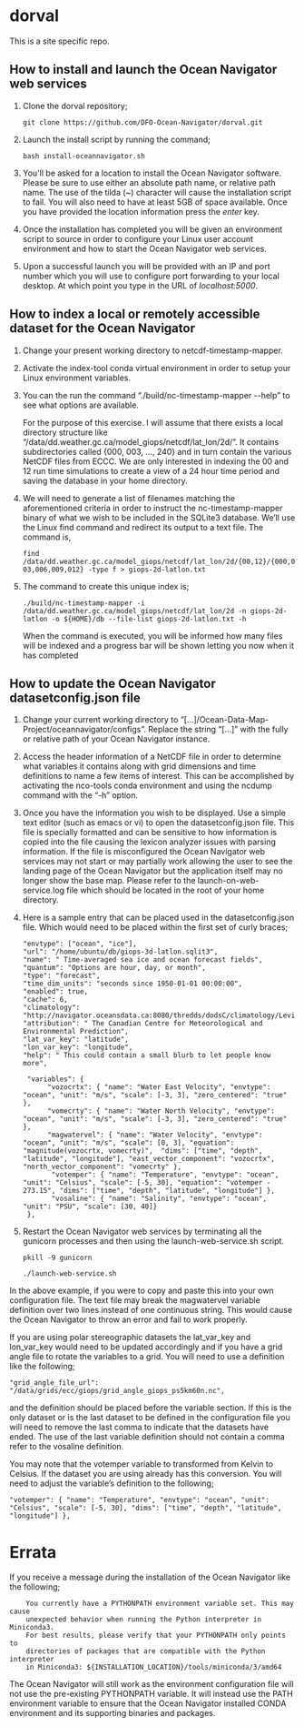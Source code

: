 # dorval
This is a site specific repo.

## How to install and launch the Ocean Navigator web services
 1. Clone the dorval repository;
 
    ```git clone https://github.com/DFO-Ocean-Navigator/dorval.git```

2. Launch the install script by running the command;

   ```bash install-oceannavigator.sh```
   
3. You'll be asked for a location to install the Ocean Navigator software. Please be sure to use either an absolute path name, or relative path name. The use of the tilda (~) character will cause the installation script to fail. You will also need to have at least 5GB of space available. Once you have provided the location information press the *enter* key.

4. Once the installation has completed you will be given an environment script to source in order to configure your Linux user account environment and how to start the Ocean Navigator web services.

5. Upon a successful launch you will be provided with an IP and port number which you will use to configure port forwarding to your local desktop. At which point you type in the URL of *localhost:5000*.

## How to index a local or remotely accessible dataset for the Ocean Navigator
 1. Change your present working directory to netcdf-timestamp-mapper.
 
 2. Activate the index-tool conda virtual environment in order to setup your Linux environment variables.
 
 3. You can the run the command “./build/nc-timestamp-mapper --help” to see what options are available.
 
    For the purpose of this exercise. I will assume that there exists a local directory structure like “/data/dd.weather.gc.ca/model_giops/netcdf/lat_lon/2d/”. It contains subdirectories called {000, 003, …, 240} and in turn contain the various NetCDF files from ECCC.  We are only interested in indexing the 00 and 12 run time simulations to create a view of a 24 hour time period and saving the database in your home directory.
 4. We will need to generate a list of filenames matching the aforementioned criteria in order to instruct the nc-timestamp-mapper binary of what we wish to be included in the SQLite3 database. We’ll use the Linux find command and redirect its output to a text file. The command is,
 
    ```find /data/dd.weather.gc.ca/model_giops/netcdf/lat_lon/2d/{00,12}/{000,003,006,009,012} -type f > giops-2d-latlon.txt```
   
 5. The command to create this unique index is;
 
    ```./build/nc-timestamp-mapper -i /data/dd.weather.gc.ca/model_giops/netcdf/lat_lon/2d -n giops-2d-latlon -o ${HOME}/db --file-list giops-2d-latlon.txt -h```
  
    When the command is executed, you will be informed how many files will be indexed and a progress bar will be shown letting you now when it has completed

## How to update the Ocean Navigator datasetconfig.json file
 1. Change your current working directory to “[…]/Ocean-Data-Map-Project/oceannavigator/configs”. Replace the string “[…]” with the fully or relative path of your Ocean Navigator instance.
 
 2. Access the header information of a NetCDF file in order to determine what variables it contains along with grid dimensions and time definitions to name a few items of interest. This can be accomplished by activating the nco-tools conda environment and using the ncdump command with the “-h” option.
 
 3. Once you have the information you wish to be displayed. Use a simple text editor (such as emacs or vi) to open the datasetconfig.json file. This file is specially formatted and can be sensitive to how information is copied into the file causing the lexicon analyzer issues with parsing information. If the file is misconfigured the Ocean Navigator web services may not start or may partially work allowing the user to see the landing page of the Ocean Navigator but the application itself may no longer show the base map. Please refer to the launch-on-web-service.log file which should be located in the root of your home directory.
 
 4. Here is a sample entry that can be placed used in the datasetconfig.json file. Which would need to be placed within the first set of curly braces;

    ```"giops-3d-latlon": {
    "envtype": ["ocean", "ice"],
    "url": "/home/ubuntu/db/giops-3d-latlon.sqlit3",
    "name": " Time-averaged sea ice and ocean forecast fields",
    "quantum": "Options are hour, day, or month",
    "type": "forecast",
    "time_dim_units": "seconds since 1950-01-01 00:00:00",
    "enabled": true,
    "cache": 6,
    "climatology": "http://navigator.oceansdata.ca:8080/thredds/dodsC/climatology/Levitus98_PHC21/aggregated.ncml",
    "attribution": " The Canadian Centre for Meteorological and Environmental Prediction",
    "lat_var_key": "latitude",
    "lon_var_key": "longitude",
    "help": " This could contain a small blurb to let people know more",

     "variables": {
          "vozocrtx": { "name": "Water East Velocity", "envtype": "ocean", "unit": "m/s", "scale": [-3, 3], "zero_centered": "true" },
          "vomecrty": { "name": "Water North Velocity", "envtype": "ocean", "unit": "m/s", "scale": [-3, 3], "zero_centered": "true" },
          "magwatervel": { "name": "Water Velocity", "envtype": "ocean", "unit": "m/s", "scale": [0, 3], "equation": "magnitude(vozocrtx, vomecrty)",  "dims": ["time", "depth", "latitude", "longitude"], "east_vector_component": "vozocrtx", "north_vector_component": "vomecrty" },
           "votemper": { "name": "Temperature", "envtype": "ocean", "unit": "Celsius", "scale": [-5, 30], "equation": "votemper - 273.15", "dims": ["time", "depth", "latitude", "longitude"] },
           "vosaline": { "name": "Salinity", "envtype": "ocean", "unit": "PSU", "scale": [30, 40]}
     },
     ```    

 5. Restart the Ocean Navigator web services by terminating all the gunicorn processes and then using the launch-web-service.sh script.
 
     ```pkill -9 gunicorn```
     
     ```./launch-web-service.sh```
       
 In the above example, if you were to copy and paste this into your own configuration file. The text file may break the magwatervel variable definition over two lines instead of one continuous string. This would cause the Ocean Navigator to throw an error and fail to work properly.

 If you are using polar stereographic datasets the lat_var_key and lon_var_key would need to be updated accordingly and if you have a grid angle file to rotate the variables to a grid. You will need to use a definition like the following;

 ```"grid_angle_file_url": "/data/grids/ecc/giops/grid_angle_giops_ps5km60n.nc",```

 and the definition should be placed before the variable section. If this is the only dataset or is the last dataset to be defined in the configuration file you will need to remove the last comma to indicate that the datasets have ended. The use of the last variable definition should not contain a comma refer to the vosaline definition.

 You may note that the votemper variable to transformed from Kelvin to Celsius. If the dataset you are using already has this conversion. You will need to adjust the variable’s definition to the following;

 ```"votemper": { "name": "Temperature", "envtype": "ocean", "unit": "Celsius", "scale": [-5, 30], "dims": ["time", "depth", "latitude", "longitude"] },```

# Errata

If you receive a message during the installation of the Ocean Navigator like the following;


```WARNING:
    You currently have a PYTHONPATH environment variable set. This may cause
    unexpected behavior when running the Python interpreter in Miniconda3.
    For best results, please verify that your PYTHONPATH only points to
    directories of packages that are compatible with the Python interpreter
    in Miniconda3: ${INSTALLATION_LOCATION}/tools/miniconda/3/amd64
```

The Ocean Navigator will still work as the environment configuration file will not use the pre-existing PYTHONPATH variable. It will instead use the PATH environment variable to ensure that the Ocean Navigator installed CONDA environment and its supporting binaries and packages.
